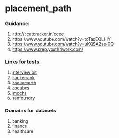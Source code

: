 # placement_path

### Guidance: 
1. http://ccatcracker.in/ccee
2. https://www.youtube.com/watch?v=toTapEQLHIY
3. https://www.youtube.com/watch?v=uKQSA2se-0Q
4. https://www.prep.youth4work.com/

### Links for tests:

1. [interview bit](https://www.interviewbit.com/data-structure-mcq/)
2. [hackerrank](https://www.hackerrank.com/domains/data-structures)
3. [hackerearth](https://www.hackerearth.com/practice/)
4. [cocubes](https://testseries.edugorilla.com/tests/738/cocubes#TS_exam_testSeries)
5. [imocha](https://www.imocha.io/pre-employment-testing/it-skill-test)
6. [sanfoundry](https://www.sanfoundry.com/computer-science-questions-answers/)

### Domains for datasets
1. banking
2. finance
3. healthcare
